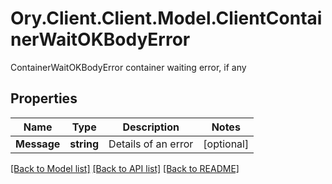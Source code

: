 # Ory.Client.Client.Model.ClientContainerWaitOKBodyError
ContainerWaitOKBodyError container waiting error, if any

## Properties

Name | Type | Description | Notes
------------ | ------------- | ------------- | -------------
**Message** | **string** | Details of an error | [optional] 

[[Back to Model list]](../README.md#documentation-for-models) [[Back to API list]](../README.md#documentation-for-api-endpoints) [[Back to README]](../README.md)

